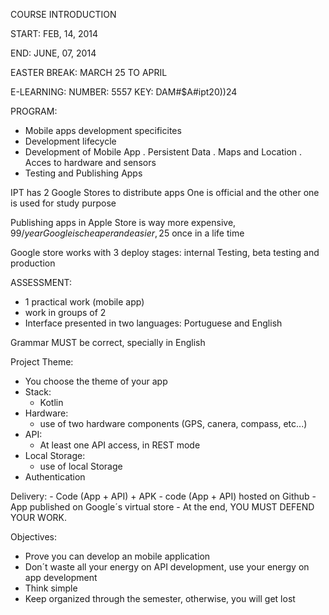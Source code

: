 COURSE INTRODUCTION

START: FEB, 14, 2014

END: JUNE, 07, 2014

EASTER BREAK: MARCH 25 TO APRIL

E-LEARNING:
NUMBER: 5557
KEY: DAM#$A#ipt20))24

PROGRAM:

- Mobile apps development specificites
- Development lifecycle
- Development of Mobile App
    . Persistent Data
    . Maps and Location
    . Acces to hardware and sensors
- Testing and Publishing Apps

IPT has 2 Google Stores to distribute apps
One is official and the other one is used for study purpose

Publishing apps in Apple Store is way more expensive, 99$/year
Google is cheaper and easier, 25$ once in a life time

Google store works with 3 deploy stages: internal Testing, beta testing and production

ASSESSMENT:

- 1 practical work (mobile app)
- work in groups of 2
- Interface presented in two languages: Portuguese and English

Grammar MUST be correct, specially in English

Project Theme:
- You choose the theme of your app
- Stack:
    - Kotlin
- Hardware:
    - use of two hardware components (GPS, canera, compass, etc...)
- API:
    - At least one API access, in REST mode
- Local Storage:
    - use of local Storage
- Authentication

Delivery:
    - Code (App + API) + APK
    - code (App + API) hosted on Github
    - App published on Google´s virtual store
    - At the end, YOU MUST DEFEND YOUR WORK.

Objectives:
- Prove you can develop an mobile application
- Don´t waste all your energy on API development, use your energy on app development
- Think simple
- Keep organized through the semester, otherwise, you will get lost